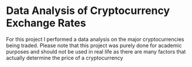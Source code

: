 # Data Analysis of Cryptocurrency Exchange Rates
For this project I performed a data analysis on the major cryptocurrencies being traded.
Please note that this project was purely done for academic purposes and should not be used in real life as there are many factors that actually determine the price of a cryptocurrency
